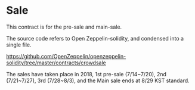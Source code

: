 # Sale

This contract is for the pre-sale and main-sale. 

The source code refers to Open Zeppelin-solidity, and condensed into a single file. 

https://github.com/OpenZeppelin/openzeppelin-solidity/tree/master/contracts/crowdsale

The sales have taken place in 2018, 1st pre-sale (7/14~7/20), 2nd (7/21~7/27), 3rd (7/28~8/3), and the Main sale ends at 8/29 KST standard.
